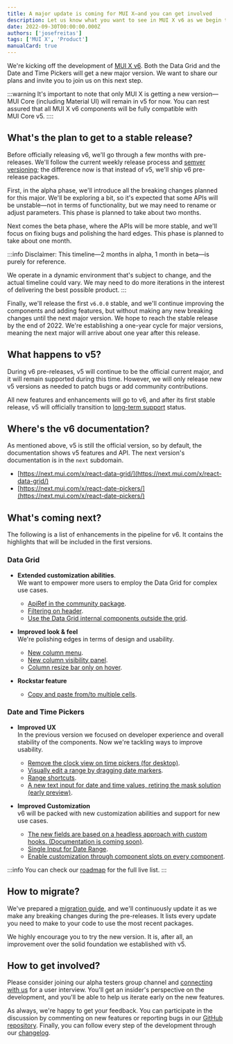 ```yaml
---
title: A major update is coming for MUI X—and you can get involved
description: Let us know what you want to see in MUI X v6 as we begin the alpha phase of development.
date: 2022-09-30T00:00:00.000Z
authors: ['josefreitas']
tags: ['MUI X', 'Product']
manualCard: true
---
```


We're kicking off the development of [MUI X v6](https://github.com/mui/mui-x/releases/tag/v6.0.0-alpha.0).
Both the Data Grid and the Date and Time Pickers will get a new major version.
We want to share our plans and invite you to join us on this next step.

:::warning
It's important to note that only MUI X is getting a new version—MUI Core (including Material UI) will remain in v5 for now.
You can rest assured that all MUI X v6 components will be fully compatible with MUI Core v5.
::::

## What's the plan to get to a stable release?

Before officially releasing v6, we'll go through a few months with pre-releases.
We'll follow the current weekly release process and [semver versioning](https://semver.org/); the difference now is that instead of v5, we'll ship v6 pre-release packages.

First, in the alpha phase, we'll introduce all the breaking changes planned for this major.
We'll be exploring a bit, so it's expected that some APIs will be unstable—not in terms of functionality, but we may need to rename or adjust parameters.
This phase is planned to take about two months.

Next comes the beta phase, where the APIs will be more stable, and we'll focus on fixing bugs and polishing the hard edges.
This phase is planned to take about one month.

:::info
Disclaimer: This timeline—2 months in alpha, 1 month in beta—is purely for reference.

We operate in a dynamic environment that's subject to change, and the actual timeline could vary.
We may need to do more iterations in the interest of delivering the best possible product.
:::

Finally, we'll release the first `v6.0.0` stable, and we'll continue improving the components and adding features, but without making any new breaking changes until the next major version.
We hope to reach the stable release by the end of 2022.
We're establishing a one-year cycle for major versions, meaning the next major will arrive about one year after this release.

## What happens to v5?

During v6 pre-releases, v5 will continue to be the official current major, and it will remain supported during this time.
However, we will only release new v5 versions as needed to patch bugs or add community contributions.

All new features and enhancements will go to v6, and after its first stable release, v5 will officially transition to [long-term support](https://mui.com/x/introduction/support/#long-term-support-lts) status.

## Where's the v6 documentation?

As mentioned above, v5 is still the official version, so by default, the documentation shows v5 features and API.
The next version's documentation is in the `next` subdomain.

- [https://next.mui.com/x/react-data-grid/](https://next.mui.com/x/react-data-grid/)
- [https://next.mui.com/x/react-date-pickers/](https://next.mui.com/x/react-date-pickers/)

## What's coming next?

The following is a list of enhancements in the pipeline for v6.
It contains the highlights that will be included in the first versions.

### Data Grid

- **Extended customization abilities**.\
  We want to empower more users to employ the Data Grid for complex use cases.
  - [ApiRef in the community package](https://github.com/mui/mui-x/issues/6147).
  - [Filtering on header](https://github.com/mui/mui-x/issues/6247).
  - [Use the Data Grid internal components outside the grid](https://github.com/mui/mui-x/issues/2522).

- **Improved look & feel**\
  We're polishing edges in terms of design and usability.
  - [New column menu](https://github.com/mui/mui-x/issues/4929).
  - [New column visibility panel](https://github.com/mui/mui-x/issues/5700).
  - [Column resize bar only on hover](https://github.com/mui/mui-x/issues/1623).

- **Rockstar feature**
  - [Copy and paste from/to multiple cells](https://github.com/mui/mui-x/issues/199).

### Date and Time Pickers

- **Improved UX**\
  In the previous version we focused on developer experience and overall stability of the components.
  Now we're tackling ways to improve usability.
  - [Remove the clock view on time pickers (for desktop)](https://github.com/mui/mui-x/issues/4483).
  - [Visually edit a range by dragging date markers](https://github.com/mui/mui-x/issues/5311).
  - [Range shortcuts](https://github.com/mui/mui-x/issues/4563).
  - [A new text input for date and time values, retiring the mask solution (early preview)](https://next.mui.com/x/react-date-pickers/date-field/).

- **Improved Customization**\
  v6 will be packed with new customization abilities and support for new use cases.
  - [The new fields are based on a headless approach with custom hooks. (Documentation is coming soon)](https://next.mui.com/x/react-date-pickers/date-field/#headless-usage).
  - [Single Input for Date Range](https://github.com/mui/mui-x/issues/5193).
  - [Enable customization through component slots on every component](https://github.com/mui/mui-x/issues/4466).

:::info
You can check our [roadmap](https://github.com/orgs/mui/projects/35) for the full live list.
:::

## How to migrate?

We've prepared a [migration guide](https://deploy-preview-6235--material-ui-x.netlify.app/x/react-data-grid/migration-v5/), and we'll continuously update it as we make any breaking changes during the pre-releases.
It lists every update you need to make to your code to use the most recent packages.

We highly encourage you to try the new version.
It is, after all, an improvement over the solid foundation we established with v5.

## How to get involved?

Please consider joining our alpha testers group channel and [connecting with us](https://forms.gle/vsBv6CLPz9h57xg8A) for a user interview.
You'll get an insider's perspective on the development, and you'll be able to help us iterate early on the new features.

As always, we're happy to get your feedback.
You can participate in the discussion by commenting on new features or reporting bugs in our [GitHub repository](https://github.com/mui/mui-x/issues/new/choose).
Finally, you can follow every step of the development through our [changelog](https://github.com/mui/mui-x/releases).
